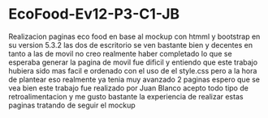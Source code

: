 # EcoFood-Ev12-P3-C1-JB

Realizacion paginas eco food en base al mockup con htmml y bootstrap en su version 5.3.2 las dos de escritorio se ven bastante bien y decentes en tanto a las de movil no creo realmente haber completado lo que se esperaba generar la pagina de movil fue dificil y entiendo que este trabajo hubiera sido mas facil e ordenado con el uso de el style.css pero a la hora de plantear eso realmente ya tenia muy avanzado 2 paginas espero que se vea bien este trabajo fue realizado por Juan Blanco acepto todo tipo de retroalimentacion y me gusto bastante la experiencia de realizar estas paginas tratando de seguir el mockup
